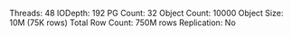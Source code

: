 Threads: 48
IODepth: 192
PG Count: 32
Object Count: 10000
Object Size: 10M (75K rows)
Total Row Count: 750M rows
Replication: No
